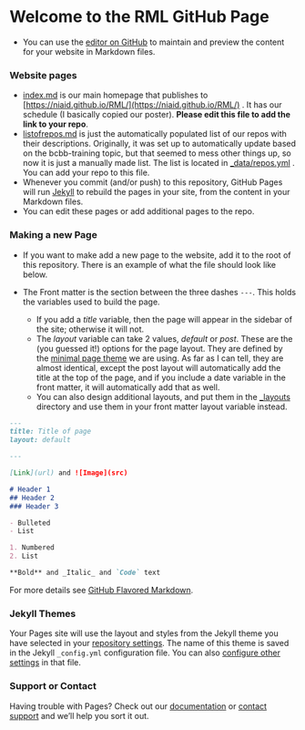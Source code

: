 # Welcome to the RML GitHub Page

- You can use the [editor on GitHub](https://github.com/niaid/RML/edit/master/index.md) to maintain and preview the content for your website in Markdown files.

### Website pages
- [index.md](index.md) is our main homepage that publishes to [https://niaid.github.io/RML/](https://niaid.github.io/RML/) .  It has our schedule (I basically copied our poster).  **Please edit this file to add the link to your repo**.
- [listofrepos.md](listofrepos.md) is just the automatically populated list of our repos with their descriptions.  Originally, it was set up to automatically update based on the bcbb-training topic, but that seemed to mess other things up, so now it is just a manually made list.  The list is located in [_data/repos.yml](_data/repos.yml) .  You can add your repo to this file.
- Whenever you commit (and/or push) to this repository, GitHub Pages will run [Jekyll](https://jekyllrb.com/) to rebuild the pages in your site, from the content in your Markdown files.
- You can edit these pages or add additional pages to the repo.


### Making a new Page

- If you want to make add a new page to the website, add it to the root of this repository.  There is an example of what the file should look like below.
- The Front matter is the section between the three dashes `---`.  This holds the variables used to build the page.  

  - If you add a *title* variable, then the page will appear in the sidebar of the site; otherwise it will not.
  - The *layout* variable can take 2 values, *default* or *post*.  These are the (you guessed it!) options for the page layout.  They are defined by the [minimal page theme](https://github.com/pages-themes/minimal) we are using. As far as I can tell, they are almost identical, except the post layout will automatically add the title at the top of the page, and if you include a date variable in the front matter, it will automatically add that as well.  
  - You can also design additional layouts, and put them in the [_layouts](_layouts) directory and use them in your front matter layout variable instead.

```markdown
---
title: Title of page
layout: default

---

[Link](url) and ![Image](src)

# Header 1
## Header 2
### Header 3

- Bulleted
- List

1. Numbered
2. List

**Bold** and _Italic_ and `Code` text


```

For more details see [GitHub Flavored Markdown](https://guides.github.com/features/mastering-markdown/).


### Jekyll Themes

Your Pages site will use the layout and styles from the Jekyll theme you have selected in your [repository settings](https://github.com/niaid/RML/settings). The name of this theme is saved in the Jekyll `_config.yml` configuration file.  You can also [configure other settings](https://jekyllrb.com/docs/configuration/) in that file.


### Support or Contact

Having trouble with Pages? Check out our [documentation](https://help.github.com/categories/github-pages-basics/) or [contact support](https://github.com/contact) and we’ll help you sort it out.

